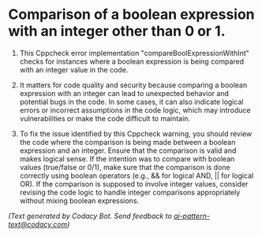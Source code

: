 # Comparison of a boolean expression with an integer other than 0 or 1.

1. This Cppcheck error implementation "compareBoolExpressionWithInt" checks for instances where a boolean expression is being compared with an integer value in the code.

2. It matters for code quality and security because comparing a boolean expression with an integer can lead to unexpected behavior and potential bugs in the code. In some cases, it can also indicate logical errors or incorrect assumptions in the code logic, which may introduce vulnerabilities or make the code difficult to maintain.

3. To fix the issue identified by this Cppcheck warning, you should review the code where the comparison is being made between a boolean expression and an integer. Ensure that the comparison is valid and makes logical sense. If the intention was to compare with boolean values (true/false or 0/1), make sure that the comparison is done correctly using boolean operators (e.g., && for logical AND, || for logical OR). If the comparison is supposed to involve integer values, consider revising the code logic to handle integer comparisons appropriately without mixing boolean expressions.

_(Text generated by Codacy Bot. Send feedback to ai-pattern-text@codacy.com)_
